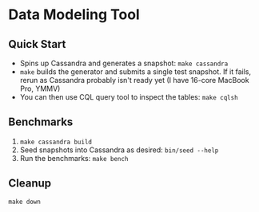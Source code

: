# Data Modeling Tool

## Quick Start
* Spins up Cassandra and generates a snapshot: `make cassandra`
* `make` builds the generator and submits a single test snapshot. If it fails, rerun as Cassandra probably isn't ready yet (I have 16-core MacBook Pro, YMMV)
* You can then use CQL query tool to inspect the tables: `make cqlsh`

## Benchmarks
1. `make cassandra build`
3. Seed snapshots into Cassandra as desired: `bin/seed --help`
4. Run the benchmarks: `make bench`

## Cleanup
`make down`
